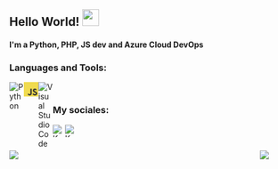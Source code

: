 ## Hello World! <img src="https://i.imgur.com/R5XvYXS.gif" width="30px" height="30px" />

#### I'm a Python, PHP, JS dev and Azure Cloud DevOps

### Languages and Tools:

[<img align="left" alt="Python" width="26px" src="https://upload.wikimedia.org/wikipedia/commons/thumb/c/c3/Python-logo-notext.svg/2048px-Python-logo-notext.svg.png" />](https://www.python.org/)
[<img align="left" alt="JavaScript" width="26px" src="https://raw.githubusercontent.com/github/explore/80688e429a7d4ef2fca1e82350fe8e3517d3494d/topics/javascript/javascript.png" />](https://www.javascript.com/)
[<img align="left" alt="Visual Studio Code" width="26px" src="https://upload.wikimedia.org/wikipedia/commons/thumb/9/9a/Visual_Studio_Code_1.35_icon.svg/2048px-Visual_Studio_Code_1.35_icon.svg.png" />](https://code.visualstudio.com/)

<br />

### My sociales:

[<img align="left" alt="Knedme | Discord" width="22px" height="22px" src="https://i.imgur.com/kDTIh7p.png" />](https://dsc.bio/KamiSushi)
[<img align="left" alt="Knedme | Steam" width="22px" height="22px" src="https://i.imgur.com/1Z9as8z.png" />](https://steamcommunity.com/id/kami-sushi/)

<br />

##
<img src="https://github-readme-stats.vercel.app/api?username=KamiSushii&theme=dark&show_icons=true" align="left" width=450>
<img src="https://github-readme-stats.vercel.app/api/top-langs/?username=KamiSushii&theme=dark" align="top" width=350>
